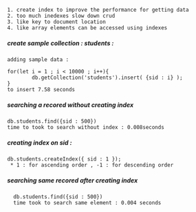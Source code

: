     1. create index to improve the performance for getting data
    2. too much inedexes slow down crud
    3. like key to document location
    4. like array elements can be accessed using indexes



##### create sample collection : students : 

    adding sample data : 

    for(let i = 1 ; i < 10000 ; i++){
            db.getCollection('students').insert( {sid : i} );
    }
    to insert 7.58 seconds


##### searching a recored without creating index
    db.students.find({sid : 500})
    time to took to search without index : 0.008seconds


##### creating index on sid : 
    db.students.createIndex({ sid : 1 });
     * 1 : for ascending order , -1 : for descending order


##### searching same recored after creating index
      db.students.find({sid : 500})
      time took to search same element : 0.004 seconds



